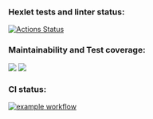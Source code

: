 ### Hexlet tests and linter status:
[![Actions Status](https://github.com/KermittheFroggg/java-project-72/actions/workflows/hexlet-check.yml/badge.svg)](https://github.com/KermittheFroggg/java-project-72/actions)

### Maintainability and Test coverage:
<a href="https://codeclimate.com/github/KermittheFroggg/java-project-72/maintainability"><img src="https://api.codeclimate.com/v1/badges/9e19223f4d639e79fe7c/maintainability" /></a>
<a href="https://codeclimate.com/github/KermittheFroggg/java-project-72/test_coverage"><img src="https://api.codeclimate.com/v1/badges/9e19223f4d639e79fe7c/test_coverage" /></a>

### CI status:
[![example workflow](https://github.com/KermittheFroggg/java-project-72/actions/workflows/main.yml/badge.svg)](https://github.com/KermittheFroggg/java-project-72/actions)